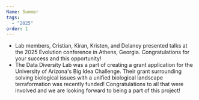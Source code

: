 ```yaml
---
Name: Summer
tags:
  - "2025"
order: 1
---
```

* Lab members, Cristian, Kiran, Kristen, and Delaney presented talks at the 2025 Evolution conference in Athens, Georgia. Congratulations for your success and this opportunity! 
* The Data Diversity Lab was a part of creating a grant application for the University of Arizona's Big Idea Challenge. Their grant surrounding solving biological issues with a unified biological landscape terraformation was recently funded! Congratulations to all that were involved and we are looking forward to being a part of this project!
